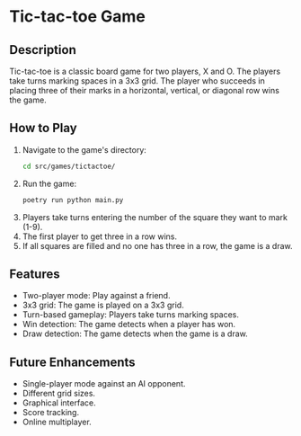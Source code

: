 # Tic-tac-toe Game

## Description
Tic-tac-toe is a classic board game for two players, X and O. The players take turns marking spaces in a 3x3 grid. The player who succeeds in placing three of their marks in a horizontal, vertical, or diagonal row wins the game.

## How to Play

1.  Navigate to the game's directory:
    ```bash
    cd src/games/tictactoe/
    ```
2.  Run the game:
    ```bash
    poetry run python main.py
    ```
3.  Players take turns entering the number of the square they want to mark (1-9).
4.  The first player to get three in a row wins.
5.  If all squares are filled and no one has three in a row, the game is a draw.

## Features

*   Two-player mode: Play against a friend.
*   3x3 grid: The game is played on a 3x3 grid.
*   Turn-based gameplay: Players take turns marking spaces.
*   Win detection: The game detects when a player has won.
*   Draw detection: The game detects when the game is a draw.

## Future Enhancements

*   Single-player mode against an AI opponent.
*   Different grid sizes.
*   Graphical interface.
*   Score tracking.
*   Online multiplayer.
